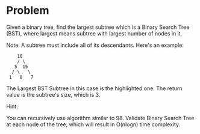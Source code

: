 Problem
===

Given a binary tree, find the largest subtree which is a Binary Search Tree (BST), where largest means subtree with largest number of nodes in it.

Note:
A subtree must include all of its descendants.
Here's an example:

        10
        / \
       5  15
      / \   \ 
     1   8   7

The Largest BST Subtree in this case is the highlighted one. 
The return value is the subtree's size, which is 3.
 

Hint:

You can recursively use algorithm similar to 98. Validate Binary Search Tree at each node of the tree, which will result in O(nlogn) time complexity.
